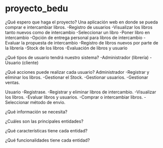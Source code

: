 # proyecto_bedu

¿Qué espero que haga el proyecto?
Una aplicación web en donde se pueda comprar e intercambiar libros.
-Registro de usuarios
-Visualizar los libros tanto nuevos como de intercambio
-Seleccionar un libro
-Poner libro en intercambio
-Opción de entrega personal para libros de intercambio
-Evaluar la propuesta de intercambio
-Registro de libros nuevos por parte de la librería
-Stock de los libros
-Evaluación de libros y usuario

¿Qué tipos de usuario tendrá nuestro sistema?
-Administrador (librería)
-Usuario (cliente)

¿Qué acciones puede realizar cada usuario?
Administrador
    -Registrar y eliminar los libros.
    -Gestionar el Stock.
    -Gestionar usuarios.
    -Gestionar ventas.

Usuario
    -Registrase.
    -Registrar y eliminar libros de intercambio.
    -Visualizar los libros.
    -Evaluar libros y usuarios.
    -Comprar o intercambiar libros.
    -Seleccionar método de envio.

¿Qué información se necesita?

¿Cuáles son las principales entidades?

¿Qué características tiene cada entidad?

¿Qué funcionalidades tiene cada entidad?
